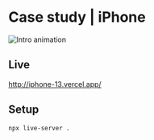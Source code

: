 # Case study | iPhone

![Intro animation][]

## Live

<a href='http://iphone-13.vercel.app/' target="_blank">http://iphone-13.vercel.app/</a>


## Setup

```sh
npx live-server .
```

[Intro animation]: images/intro-animation.gif